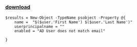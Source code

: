 ﻿---
pid:            6068
parent:         0
children:       
poster:         BattleChicken
title:          
date:           2015-10-27 21:20:45
description:    
format:         posh
---

# 

### [download](6068.ps1)  



```posh
$results = New-Object -TypeName psobject -Property @{
    name =  "$($user.'First Name') $($user.'Last Name')"
    userprincipalname = ""
    enabled = "AD User does not match email"

}
```
